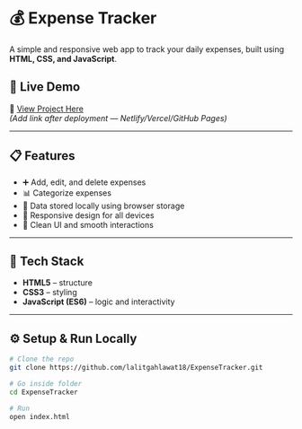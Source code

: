 
# 💰 Expense Tracker

A simple and responsive web app to track your daily expenses, built using **HTML, CSS, and JavaScript**.

## 🚀 Live Demo
🔗 [View Project Here](https://lalitgahlawat18.github.io/ExpenseTracker/)  
*(Add link after deployment — Netlify/Vercel/GitHub Pages)*

---

## 📋 Features
- ➕ Add, edit, and delete expenses  
- 📊 Categorize expenses  
- 💾 Data stored locally using browser storage  
- 🧭 Responsive design for all devices  
- 🧹 Clean UI and smooth interactions  

---

## 🧠 Tech Stack
- **HTML5** – structure  
- **CSS3** – styling  
- **JavaScript (ES6)** – logic and interactivity  

---

## ⚙️ Setup & Run Locally
```bash
# Clone the repo
git clone https://github.com/lalitgahlawat18/ExpenseTracker.git

# Go inside folder
cd ExpenseTracker

# Run
open index.html
